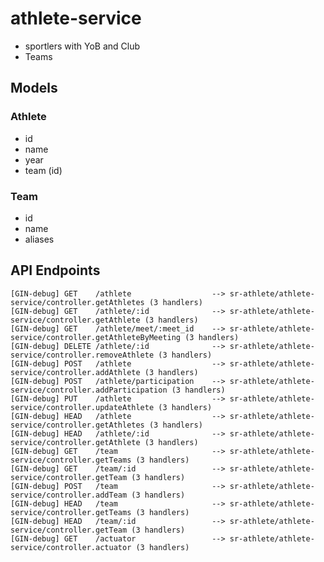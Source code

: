 # athlete-service

- sportlers with YoB and Club
- Teams

## Models

### Athlete

- id
- name
- year
- team (id)

### Team

- id
- name
- aliases


## API Endpoints

    [GIN-debug] GET    /athlete                  --> sr-athlete/athlete-service/controller.getAthletes (3 handlers)
    [GIN-debug] GET    /athlete/:id              --> sr-athlete/athlete-service/controller.getAthlete (3 handlers)
    [GIN-debug] GET    /athlete/meet/:meet_id    --> sr-athlete/athlete-service/controller.getAthleteByMeeting (3 handlers)
    [GIN-debug] DELETE /athlete/:id              --> sr-athlete/athlete-service/controller.removeAthlete (3 handlers)
    [GIN-debug] POST   /athlete                  --> sr-athlete/athlete-service/controller.addAthlete (3 handlers)
    [GIN-debug] POST   /athlete/participation    --> sr-athlete/athlete-service/controller.addParticipation (3 handlers)
    [GIN-debug] PUT    /athlete                  --> sr-athlete/athlete-service/controller.updateAthlete (3 handlers)
    [GIN-debug] HEAD   /athlete                  --> sr-athlete/athlete-service/controller.getAthletes (3 handlers)
    [GIN-debug] HEAD   /athlete/:id              --> sr-athlete/athlete-service/controller.getAthlete (3 handlers)
    [GIN-debug] GET    /team                     --> sr-athlete/athlete-service/controller.getTeams (3 handlers)
    [GIN-debug] GET    /team/:id                 --> sr-athlete/athlete-service/controller.getTeam (3 handlers)
    [GIN-debug] POST   /team                     --> sr-athlete/athlete-service/controller.addTeam (3 handlers)
    [GIN-debug] HEAD   /team                     --> sr-athlete/athlete-service/controller.getTeams (3 handlers)
    [GIN-debug] HEAD   /team/:id                 --> sr-athlete/athlete-service/controller.getTeam (3 handlers)
    [GIN-debug] GET    /actuator                 --> sr-athlete/athlete-service/controller.actuator (3 handlers)
